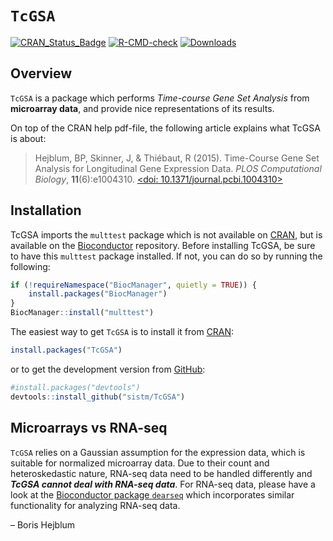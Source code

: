 
<!-- README.md is generated from README.Rmd. Please edit that file -->

# `TcGSA`

[![CRAN_Status_Badge](http://www.r-pkg.org/badges/version/TcGSA)](https://cran.r-project.org/package=TcGSA)
[![R-CMD-check](https://github.com/borishejblum/TcGSA/workflows/R-CMD-check/badge.svg)](https://github.com/borishejblum/TcGSA/actions)
[![Downloads](https://cranlogs.r-pkg.org/badges/TcGSA?color=blue)](https://www.r-pkg.org/pkg/TcGSA)

## Overview

`TcGSA` is a package which performs *Time-course Gene Set Analysis* from
**microarray data**, and provide nice representations of its results.

On top of the CRAN help pdf-file, the following article explains what
TcGSA is about:

> Hejblum, BP, Skinner, J, & Thiébaut, R (2015). Time-Course Gene Set
> Analysis for Longitudinal Gene Expression Data. *PLOS Computational
> Biology*, **11**(6):e1004310. [\<doi:
> 10.1371/journal.pcbi.1004310>](https://doi.org/10.1371/journal.pcbi.1004310)

## Installation

TcGSA imports the `multtest` package which is not available on
[CRAN](https://cran.r-project.org/), but is available on the
[Bioconductor](https://www.bioconductor.org/packages/release/bioc/html/multtest.html)
repository. Before installing TcGSA, be sure to have this `multtest`
package installed. If not, you can do so by running the following:

``` r
if (!requireNamespace("BiocManager", quietly = TRUE)) {
    install.packages("BiocManager")
}
BiocManager::install("multtest")
```

The easiest way to get `TcGSA` is to install it from
[CRAN](https://cran.r-project.org/package=TcGSA):

``` r
install.packages("TcGSA")
```

or to get the development version from
[GitHub](https://github.com/sistm/TcGSA):

``` r
#install.packages("devtools")
devtools::install_github("sistm/TcGSA")
```

## Microarrays vs RNA-seq

`TcGSA` relies on a Gaussian assumption for the expression data, which
is suitable for normalized microarray data. Due to their count and
heteroskedastic nature, RNA-seq data need to be handled differently and
***TcGSA cannot deal with RNA-seq data***. For RNA-seq data, please have
a look at the [Bioconductor package
`dearseq`](https://bioconductor.org/packages/dearseq/) which
incorporates similar functionality for analyzing RNA-seq data.

– Boris Hejblum
